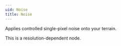 ```yaml
---
uid: Noise
title: Noise
---
```


Applies controlled single-pixel noise onto your terrain.

This is a resolution-dependent node.